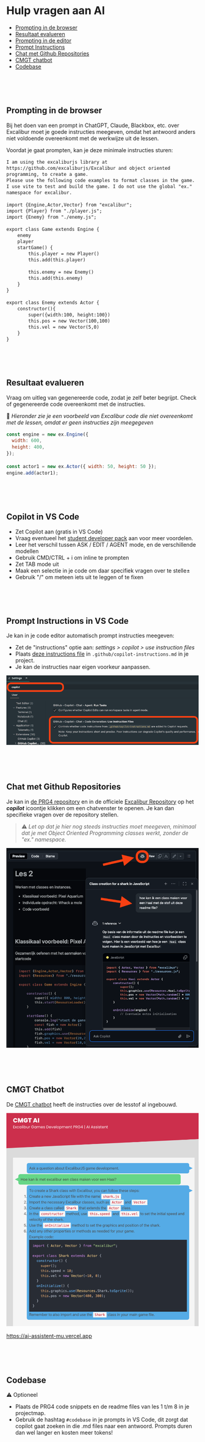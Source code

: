 # Hulp vragen aan AI

- [Prompting in de browser](#prompting)
- [Resultaat evalueren](#resultaat-evalueren)
- [Prompting in de editor](#copilot-in-vs-code)
- [Prompt Instructions](#prompting)
- [Chat met Github Repositories](#chat-met-de-repository)
- [CMGT chatbot](#cmgt-chatbot)
- [Codebase](#codebase)

<br><br><br>

## Prompting in de browser

Bij het doen van een prompt in ChatGPT, Claude, Blackbox, etc. over Excalibur moet je goede instructies meegeven, omdat het antwoord anders niet voldoende overeenkomt met de werkwijze uit de lessen.

Voordat je gaat prompten, kan je deze minimale instructies sturen:

```
I am using the excaliburjs library at https://github.com/excaliburjs/Excalibur and object oriented programming, to create a game.
Please use the following code examples to format classes in the game. I use vite to test and build the game. I do not use the global "ex." namespace for excalibur.

import {Engine,Actor,Vector} from "excalibur";
import {Player} from "./player.js";
import {Enemy} from "./enemy.js";

export class Game extends Engine {
    enemy
    player
    startGame() {
        this.player = new Player()
        this.add(this.player)

        this.enemy = new Enemy()
        this.add(this.enemy)
    }
}

export class Enemy extends Actor {
    constructor(){
        super({width:100, height:100})
        this.pos = new Vector(100,100)
        this.vel = new Vector(5,0)
    }
}
```

<br><br><br>

## Resultaat evalueren

Vraag om uitleg van gegenereerde code, zodat je zelf beter begrijpt. Check of gegenereerde code overeenkomt met de instructies. 

🚨 *Hieronder zie je een voorbeeld van Excalibur code die niet overeenkomt met de lessen, omdat er geen instructies zijn meegegeven*

```js
const engine = new ex.Engine({
  width: 600,
  height: 400,
});

const actor1 = new ex.Actor({ width: 50, height: 50 });
engine.add(actor1);
```

<br><br><br>

## Copilot in VS Code

- Zet Copilot aan (gratis in VS Code)
- Vraag eventueel het [student developer pack](https://education.github.com/pack) aan voor meer voordelen.
- Leer het verschil tussen ASK / EDIT / AGENT mode, en de verschillende modellen
- Gebruik CMD/CTRL + i om inline te prompten
- Zet TAB mode uit
- Maak een selectie in je code om daar specifiek vragen over te stelle±
- Gebruik "/" om meteen iets uit te leggen of te fixen



<br><br><br>

## Prompt Instructions in VS Code

Je kan in je code editor automatisch prompt instructies meegeven:

- Zet de "instructions" optie aan: *settings > copilot > use instruction files*
- Plaats [deze instructions file](./copilot-instructions.md) in `.github/copilot-instructions.md` in je project.
- Je kan de instructies naar eigen voorkeur aanpassen.

![copilot](./copilot-settings.png)

<br><br><br>

## Chat met Github Repositories

Je kan in [de PRG4 repository](https://github.com/HR-CMGT/PRG04-2024-2025/) en in de officiele [Excalibur Repository](https://github.com/excaliburjs/Excalibur) op het ***copilot*** icoontje klikken om een chatvenster te openen. Je kan dan specifieke vragen over de repository stellen. 

> ⚠️ *Let op dat je hier nog steeds instructies moet meegeven, minimaal dat je met Object Oriented Programming classes werkt, zonder de "ex." namespace.*

![copilot](../images/ai-github-assistent.png)

<br><br><br>

## CMGT Chatbot

De [CMGT chatbot](https://ai-assistent-mu.vercel.app) heeft de instructies over de lesstof al ingebouwd.

![vercel](../images/ai-vercel-assistent.png)

https://ai-assistent-mu.vercel.app

<br><br><br>

## Codebase

⚠️ Optioneel

- Plaats de PRG4 code snippets en de readme files van les 1 t/m 8 in je projectmap.
- Gebruik de hashtag `#codebase` in je prompts in VS Code, dit zorgt dat copilot gaat zoeken in die .md files naar een antwoord. Prompts duren dan wel langer en kosten meer tokens!

<br><br><br>
